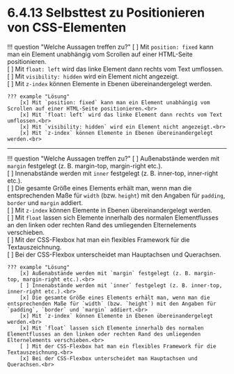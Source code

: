 # 6.4.13 Selbsttest zu Positionieren von CSS-Elementen

!!! question "Welche Aussagen treffen zu?"
    [ ] Mit `position: fixed` kann man ein Element unabhängig vom Scrollen auf einer HTML-Seite positionieren.<br>
    [ ] Mit `float: left` wird das linke Element dann rechts vom Text umflossen.<br>
    [ ] Mit `visibility: hidden` wird ein Element nicht angezeigt.<br>
    [ ] Mit `z-index` können Elemente in Ebenen übereinandergelegt werden.<br>

    ??? example "Lösung"
        [x] Mit `position: fixed` kann man ein Element unabhängig vom Scrollen auf einer HTML-Seite positionieren.<br>
        [x] Mit `float: left` wird das linke Element dann rechts vom Text umflossen.<br>
        [x] Mit `visibility: hidden` wird ein Element nicht angezeigt.<br>
        [x] Mit `z-index` können Elemente in Ebenen übereinandergelegt werden.<br>

---

!!! question "Welche Aussagen treffen zu?"
    [ ] Außenabstände werden mit `margin` festgelegt (z. B. margin-top, margin-right etc.).<br>
    [ ] Innenabstände werden mit `inner` festgelegt (z. B. inner-top, inner-right etc.).<br>
    [ ] Die gesamte Größe eines Elements erhält man, wenn man die entsprechenden Maße für `width` (bzw. `height`) mit den Angaben für `padding`, `border` und `margin` addiert.<br>
    [ ] Mit `z-index` können Elemente in Ebenen übereinandergelegt werden.<br>
    [ ] Mit `float` lassen sich Elemente innerhalb des normalen Elementflusses an den linken oder rechten Rand des umliegenden Elternelements verschieben.<br>
    [ ] Mit der CSS-Flexbox hat man ein flexibles Framework für die Textauszeichnung.<br>
    [ ] Bei der CSS-Flexbox unterscheidet man Hauptachsen und Querachsen.<br>

    ??? example "Lösung"
        [x] Außenabstände werden mit `margin` festgelegt (z. B. margin-top, margin-right etc.).<br>
        [ ] Innenabstände werden mit `inner` festgelegt (z. B. inner-top, inner-right etc.).<br>
        [x] Die gesamte Größe eines Elements erhält man, wenn man die entsprechenden Maße für `width` (bzw. `height`) mit den Angaben für `padding`, `border` und `margin` addiert.<br>
        [x] Mit `z-index` können Elemente in Ebenen übereinandergelegt werden.<br>
        [x] Mit `float` lassen sich Elemente innerhalb des normalen Elementflusses an den linken oder rechten Rand des umliegenden Elternelements verschieben.<br>
        [ ] Mit der CSS-Flexbox hat man ein flexibles Framework für die Textauszeichnung.<br>
        [x] Bei der CSS-Flexbox unterscheidet man Hauptachsen und Querachsen.<br>
